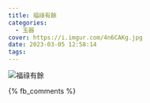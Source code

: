 ```yaml
---
title: 福祿有餘
categories:
  - 玉器
cover: https://i.imgur.com/4n6CAKg.jpg
date: 2023-03-05 12:58:14
tags:
---
```


![福祿有餘](https://i.imgur.com/4n6CAKg.jpg)

{% fb_comments %}
